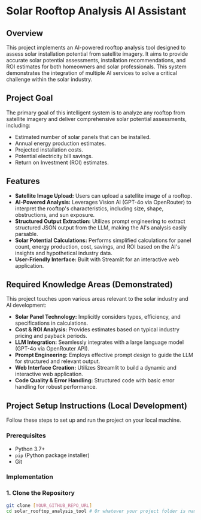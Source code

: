 
# Solar Rooftop Analysis AI Assistant

## Overview

This project implements an AI-powered rooftop analysis tool designed to assess solar installation potential from satellite imagery. It aims to provide accurate solar potential assessments, installation recommendations, and ROI estimates for both homeowners and solar professionals. This system demonstrates the integration of multiple AI services to solve a critical challenge within the solar industry.

## Project Goal

The primary goal of this intelligent system is to analyze any rooftop from satellite imagery and deliver comprehensive solar potential assessments, including:
* Estimated number of solar panels that can be installed.
* Annual energy production estimates.
* Projected installation costs.
* Potential electricity bill savings.
* Return on Investment (ROI) estimates.

## Features

* **Satellite Image Upload:** Users can upload a satellite image of a rooftop.
* **AI-Powered Analysis:** Leverages Vision AI (GPT-4o via OpenRouter) to interpret the rooftop's characteristics, including size, shape, obstructions, and sun exposure.
* **Structured Output Extraction:** Utilizes prompt engineering to extract structured JSON output from the LLM, making the AI's analysis easily parsable.
* **Solar Potential Calculations:** Performs simplified calculations for panel count, energy production, cost, savings, and ROI based on the AI's insights and hypothetical industry data.
* **User-Friendly Interface:** Built with Streamlit for an interactive web application.

## Required Knowledge Areas (Demonstrated)

This project touches upon various areas relevant to the solar industry and AI development:
* **Solar Panel Technology:** Implicitly considers types, efficiency, and specifications in calculations.
* **Cost & ROI Analysis:** Provides estimates based on typical industry pricing and payback periods.
* **LLM Integration:** Seamlessly integrates with a large language model (GPT-4o via OpenRouter API).
* **Prompt Engineering:** Employs effective prompt design to guide the LLM for structured and relevant output.
* **Web Interface Creation:** Utilizes Streamlit to build a dynamic and interactive web application.
* **Code Quality & Error Handling:** Structured code with basic error handling for robust performance.

## Project Setup Instructions (Local Development)

Follow these steps to set up and run the project on your local machine.

### Prerequisites

* Python 3.7+
* `pip` (Python package installer)
* Git

### Implementation


### 1. Clone the Repository

```bash
git clone [YOUR_GITHUB_REPO_URL]
cd solar_rooftop_analysis_tool # Or whatever your project folder is named
